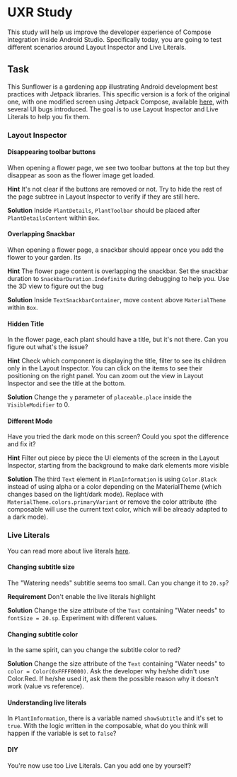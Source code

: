 # UXR Study
This study will help us improve the developer experience of Compose integration inside Android 
Studio.
Specifically today, you are going to test different scenarios around Layout Inspector and Live 
Literals.

## Task
This Sunflower is a gardening app illustrating Android development best practices with Jetpack 
libraries. This specific version is a fork of the original one, with one modified screen using 
Jetpack Compose, available [here](https://github.com/android/sunflower/tree/compose), with several 
UI bugs introduced. The goal is to use Layout Inspector and Live Literals to help you fix them.

### Layout Inspector

#### Disappearing toolbar buttons
When opening a flower page, we see two toolbar buttons at the top but they disappear as soon as the 
flower image get loaded.

**Hint**
It's not clear if the buttons are removed or not. Try to hide the rest of the page subtree in Layout 
Inspector to verify if they are still here.

**Solution**
Inside `PlantDetails`, `PlantToolbar` should be placed after `PlantDetailsContent` within `Box`.

#### Overlapping Snackbar
When opening a flower page, a snackbar should appear once you add the flower to your garden. Its 

**Hint**
The flower page content is overlapping the snackbar. Set the snackbar duration to 
`SnackbarDuration.Indefinite` during debugging to help you. Use the 3D view to figure out the bug

**Solution**
Inside `TextSnackbarContainer`, move `content` above `MaterialTheme` within `Box`.


#### Hidden Title
In the flower page, each plant should have a title, but it's not there. Can you figure out what's 
the issue?

**Hint**
Check which component is displaying the title, filter to see its children only in the Layout 
Inspector. You can click on the items to see their positioning on the right panel. You can zoom out 
the view in Layout Inspector and see the title at the bottom.

**Solution**
Change the `y` parameter of `placeable.place` inside the `VisibleModifier` to 0.

#### Different Mode
Have you tried the dark mode on this screen? Could you spot the difference and fix it?

**Hint**
Filter out piece by piece the UI elements of the screen in the Layout Inspector, starting from the 
background to make dark elements more visible

**Solution**
The third `Text` element in `PlanInformation` is using `Color.Black` instead of using alpha or a 
color depending on the MaterialTheme (which changes based on the light/dark mode).
Replace with `MaterialTheme.colors.primaryVariant` or remove the color attribute (the composable 
will use the current text color, which will be already adapted to a dark mode).

### Live Literals

You can read more about live literals [here](https://developer.android.com/jetpack/compose/tooling#live-literals).

#### Changing subtitle size
The "Watering needs" subtitle seems too small. Can you change it to `20.sp`?

**Requirement**
Don't enable the live literals highlight

**Solution**
Change the size attribute of the `Text` containing "Water needs" to `fontSize = 20.sp`. Experiment 
with different values.

#### Changing subtitle color
In the same spirit, can you change the subtitle color to red?

**Solution**
Change the size attribute of the `Text` containing "Water needs" to `color = Color(0xFFFF0000)`. Ask 
the developer why he/she didn't use Color.Red. If he/she used it, ask them the possible reason why 
it doesn't work (value vs reference).

#### Understanding live literals
In `PlantInformation`, there is a variable named `showSubtitle` and it's set to `true`. With the 
logic written in the composable, what do you think will happen if the variable is set to `false`?

#### DIY
You're now use too Live Literals. Can you add one by yourself?
